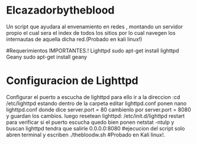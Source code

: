 # Elcazadorbytheblood
Un script que ayudara al  envenamiento en redes , montando un servidor propio el cual sera el index de todos los sitios por lo cual navegen los internautas de aquella dicha red.(Probado en kali linux!)

#Requerimientos IMPORTANTES.!
Lighttpd sudo apt-get install lighttpd
Geany    sudo apt-get install geany 

# Configuracion de Lighttpd
Configurar el puerto a escucha de lighttpd 
para ello ir a la direccion :cd /etc/lighttpd 
estando dentro de la carpeta editar lighttpd.conf
ponen nano lighttpd.conf 
donde dice server.port = 80 
cambienlo por server.port = 8080 
y guardan los cambios.
luego resetean lighttpd:
/etc/init.d/lighttpd restart
para verificar si el puerto escucha quedo bien ponen 
netstat -ntulp
y buscan lighttpd tendra que salirle 0.0.0.0:8080 
#ejecucion del script 
solo abren terminal y escriben ./thebloodw.sh
#Probado en Kali linux!.


